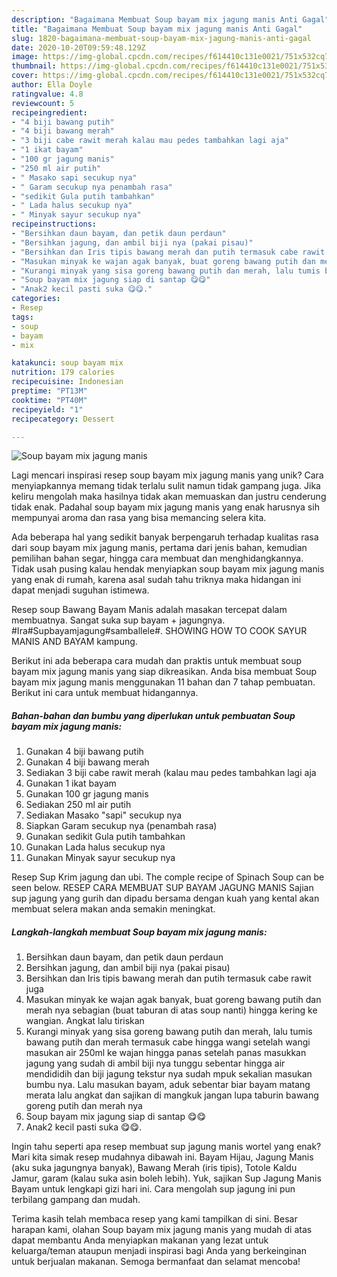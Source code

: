 ```yaml
---
description: "Bagaimana Membuat Soup bayam mix jagung manis Anti Gagal"
title: "Bagaimana Membuat Soup bayam mix jagung manis Anti Gagal"
slug: 1820-bagaimana-membuat-soup-bayam-mix-jagung-manis-anti-gagal
date: 2020-10-20T09:59:48.129Z
image: https://img-global.cpcdn.com/recipes/f614410c131e0021/751x532cq70/soup-bayam-mix-jagung-manis-foto-resep-utama.jpg
thumbnail: https://img-global.cpcdn.com/recipes/f614410c131e0021/751x532cq70/soup-bayam-mix-jagung-manis-foto-resep-utama.jpg
cover: https://img-global.cpcdn.com/recipes/f614410c131e0021/751x532cq70/soup-bayam-mix-jagung-manis-foto-resep-utama.jpg
author: Ella Doyle
ratingvalue: 4.8
reviewcount: 5
recipeingredient:
- "4 biji bawang putih"
- "4 biji bawang merah"
- "3 biji cabe rawit merah kalau mau pedes tambahkan lagi aja"
- "1 ikat bayam"
- "100 gr jagung manis"
- "250 ml air putih"
- " Masako sapi secukup nya"
- " Garam secukup nya penambah rasa"
- "sedikit Gula putih tambahkan"
- " Lada halus secukup nya"
- " Minyak sayur secukup nya"
recipeinstructions:
- "Bersihkan daun bayam, dan petik daun perdaun"
- "Bersihkan jagung, dan ambil biji nya (pakai pisau)"
- "Bersihkan dan Iris tipis bawang merah dan putih termasuk cabe rawit juga"
- "Masukan minyak ke wajan agak banyak, buat goreng bawang putih dan merah nya sebagian (buat taburan di atas soup nanti) hingga kering ke wangian. Angkat lalu tiriskan"
- "Kurangi minyak yang sisa goreng bawang putih dan merah, lalu tumis bawang putih dan merah termasuk cabe hingga wangi setelah wangi masukan air 250ml ke wajan hingga panas setelah panas masukkan jagung yang sudah di ambil biji nya tunggu sebentar hingga air mendididih dan biji jagung tekstur nya sudah mpuk sekalian masukan bumbu nya. Lalu masukan bayam, aduk sebentar biar bayam matang merata lalu angkat dan sajikan di mangkuk jangan lupa taburin bawang goreng putih dan merah nya"
- "Soup bayam mix jagung siap di santap 😋😋"
- "Anak2 kecil pasti suka 😋😋."
categories:
- Resep
tags:
- soup
- bayam
- mix

katakunci: soup bayam mix 
nutrition: 179 calories
recipecuisine: Indonesian
preptime: "PT13M"
cooktime: "PT40M"
recipeyield: "1"
recipecategory: Dessert

---
```



![Soup bayam mix jagung manis](https://img-global.cpcdn.com/recipes/f614410c131e0021/751x532cq70/soup-bayam-mix-jagung-manis-foto-resep-utama.jpg)

Lagi mencari inspirasi resep soup bayam mix jagung manis yang unik? Cara menyiapkannya memang tidak terlalu sulit namun tidak gampang juga. Jika keliru mengolah maka hasilnya tidak akan memuaskan dan justru cenderung tidak enak. Padahal soup bayam mix jagung manis yang enak harusnya sih mempunyai aroma dan rasa yang bisa memancing selera kita.

Ada beberapa hal yang sedikit banyak berpengaruh terhadap kualitas rasa dari soup bayam mix jagung manis, pertama dari jenis bahan, kemudian pemilihan bahan segar, hingga cara membuat dan menghidangkannya. Tidak usah pusing kalau hendak menyiapkan soup bayam mix jagung manis yang enak di rumah, karena asal sudah tahu triknya maka hidangan ini dapat menjadi suguhan istimewa.

Resep soup Bawang Bayam Manis adalah masakan tercepat dalam membuatnya. Sangat suka sup bayam + jagungnya. #Ira#Supbayamjagung#samballele#. SHOWING HOW TO COOK SAYUR MANIS AND BAYAM kampung.


Berikut ini ada beberapa cara mudah dan praktis untuk membuat soup bayam mix jagung manis yang siap dikreasikan. Anda bisa membuat Soup bayam mix jagung manis menggunakan 11 bahan dan 7 tahap pembuatan. Berikut ini cara untuk membuat hidangannya.

<!--inarticleads1-->

##### Bahan-bahan dan bumbu yang diperlukan untuk pembuatan Soup bayam mix jagung manis:

1. Gunakan 4 biji bawang putih
1. Gunakan 4 biji bawang merah
1. Sediakan 3 biji cabe rawit merah (kalau mau pedes tambahkan lagi aja
1. Gunakan 1 ikat bayam
1. Gunakan 100 gr jagung manis
1. Sediakan 250 ml air putih
1. Sediakan  Masako &#34;sapi&#34; secukup nya
1. Siapkan  Garam secukup nya (penambah rasa)
1. Gunakan sedikit Gula putih tambahkan
1. Gunakan  Lada halus secukup nya
1. Gunakan  Minyak sayur secukup nya


Resep Sup Krim jagung dan ubi. The comple recipe of Spinach Soup can be seen below. RESEP CARA MEMBUAT SUP BAYAM JAGUNG MANIS Sajian sup jagung yang gurih dan dipadu bersama dengan kuah yang kental akan membuat selera makan anda semakin meningkat. 

<!--inarticleads2-->

##### Langkah-langkah membuat Soup bayam mix jagung manis:

1. Bersihkan daun bayam, dan petik daun perdaun
1. Bersihkan jagung, dan ambil biji nya (pakai pisau)
1. Bersihkan dan Iris tipis bawang merah dan putih termasuk cabe rawit juga
1. Masukan minyak ke wajan agak banyak, buat goreng bawang putih dan merah nya sebagian (buat taburan di atas soup nanti) hingga kering ke wangian. Angkat lalu tiriskan
1. Kurangi minyak yang sisa goreng bawang putih dan merah, lalu tumis bawang putih dan merah termasuk cabe hingga wangi setelah wangi masukan air 250ml ke wajan hingga panas setelah panas masukkan jagung yang sudah di ambil biji nya tunggu sebentar hingga air mendididih dan biji jagung tekstur nya sudah mpuk sekalian masukan bumbu nya. Lalu masukan bayam, aduk sebentar biar bayam matang merata lalu angkat dan sajikan di mangkuk jangan lupa taburin bawang goreng putih dan merah nya
1. Soup bayam mix jagung siap di santap 😋😋
1. Anak2 kecil pasti suka 😋😋.


Ingin tahu seperti apa resep membuat sup jagung manis wortel yang enak? Mari kita simak resep mudahnya dibawah ini. Bayam Hijau, Jagung Manis (aku suka jagungnya banyak), Bawang Merah (iris tipis), Totole Kaldu Jamur, garam (kalau suka asin boleh lebih). Yuk, sajikan Sup Jagung Manis Bayam untuk lengkapi gizi hari ini. Cara mengolah sup jagung ini pun terbilang gampang dan mudah. 

Terima kasih telah membaca resep yang kami tampilkan di sini. Besar harapan kami, olahan Soup bayam mix jagung manis yang mudah di atas dapat membantu Anda menyiapkan makanan yang lezat untuk keluarga/teman ataupun menjadi inspirasi bagi Anda yang berkeinginan untuk berjualan makanan. Semoga bermanfaat dan selamat mencoba!
